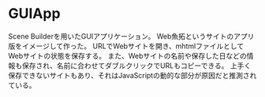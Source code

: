 # GUIApp
Scene Builderを用いたGUIアプリケーション。
Web魚拓というサイトのアプリ版をイメージして作った。
URLでWebサイトを開き、mhtmlファイルとしてWebサイトの状態を保存する。
また、Webサイトの名前や保存した日などの情報も保存され、名前に合わせてダブルクリックでURLもコピーできる。
上手く保存できないサイトもあり、それはJavaScriptの動的な部分が原因だと推測されている。
